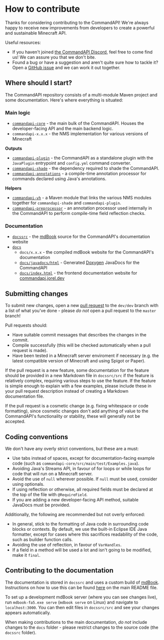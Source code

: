 # How to contribute

Thanks for considering contributing to the CommandAPI! We're always happy to receive new improvements from developers to create a powerful and sustainable Minecraft API.

Useful resources:

- If you haven't joined [the CommandAPI Discord](https://discord.com/invite/G4SzSxZ), feel free to come find us! We can assure you that we don't bite.
- Found a bug or have a suggestion and aren't quite sure how to tackle it? Open a [GitHub issue](https://github.com/JorelAli/CommandAPI/issues) and we can work it out together.

## Where should I start?

The CommandAPI repository consists of a multi-module Maven project and some documentation. Here's where everything is situated:

### Main logic

- [`commandapi-core`](https://github.com/JorelAli/CommandAPI/tree/master/commandapi-core) - the main bulk of the CommandAPI. Houses the developer-facing API and the main backend logic.
- `commandapi-x.x.x` - the NMS implementation for various versions of Minecraft

**Outputs**
- [`commandapi-plugin`](https://github.com/JorelAli/CommandAPI/tree/master/commandapi-plugin) - the CommandAPI as a standalone plugin with the `JavaPlugin` entrypoint and `config.yml` command converter.
- [`commandapi-shade`](https://github.com/JorelAli/CommandAPI/tree/master/commandapi-shade) - the dependency required to shade the CommandAPI.
- [`commandapi-annotations`](https://github.com/JorelAli/CommandAPI/tree/master/commandapi-annotations) - a compile-time annotation processor for commands declared using Java's annotations.

**Helpers**
- [`commandapi-vh`](https://github.com/JorelAli/CommandAPI/tree/master/commandapi-vh) - a Maven module that links the various NMS modules together for `commandapi-shade` and `commandapi-plugin`.
- [`commandapi-preprocessor`](https://github.com/JorelAli/CommandAPI/tree/master/commandapi-preprocessor) - an annotation processor used internally in the CommandAPI to perform compile-time field reflection checks.

### Documentation

- [`docssrc`](https://github.com/JorelAli/CommandAPI/tree/master/docssrc) - the [mdBook](https://rust-lang.github.io/mdBook/) source for the CommandAPI's documentation website
- [`docs`](https://github.com/JorelAli/CommandAPI/tree/master/docs)
  - `docs/x.x.x` - the compiled mdBook website for the CommandAPI's documentation
  - [`docs/javadocs/html`](https://github.com/JorelAli/CommandAPI/tree/master/docs/javadocs/html) - Generated [Doxygen](https://www.doxygen.nl/index.html) JavaDocs for the CommandAPI
  - [`docs/index.html`](https://github.com/JorelAli/CommandAPI/blob/master/docs/index.html) - the frontend documentation website for [commandapi.jorel.dev](https://commandapi.jorel.dev/)

## Submitting changes

To submit new changes, open a new [pull request](https://github.com/JorelAli/CommandAPI/pulls) to the `dev/dev` branch with a list of what you've done - please _do not_ open a pull request to the `master` branch!

Pull requests should:

- Have suitable commit messages that describes the changes in the commit.
- Compile successfully (this will be checked automatically when a pull request is made).
- Have been tested in a Minecraft server enviroment if necessary (e.g. the latest compatible version of Minecraft and using Spigot or Paper).

If the pull request is a new feature, some documentation for the feature should be provided in a new Markdown file in `docssrc/src` if the feature is relatively complex, requiring various steps to use the feature. If the feature is simple enough to explain with a few examples, please include these in your pull request description instead of creating a Markdown documentation file.

If the pull request is a cosmetic change (e.g. fixing whitespace or code formatting), since cosmetic changes don't add anything of value to the CommandAPI's functionality or stability, these will generally not be accepted.

## Coding conventions

We don't have any overly strict conventions, but these are a must:

- Use tabs instead of spaces, except for documentation-facing example code (such as `commandapi-core/src/main/test/Examples.java`).
- Avoiding Java's Streams API, in favour of for loops or while loops for code that will run on a Minecraft server.
- Avoid the use of `null` wherever possible. If `null` must be used, consider using optionals.
- If using reflection or otherwise, all required fields must be declared at the top of the file with `@RequireField`.
- If you are adding a new developer-facing API method, suitable JavaDocs must be provided.

Additionally, the following are recommended but not overly enforced:

- In general, stick to the formatting of Java code in surrounding code blocks or contexts. By default, we use the built-in Eclipse IDE Java formatter, except for cases where this sacrifices readability of the code, such as builder function calls.
- Avoiding the use of reflection, in favour of `VarHandles`.
- If a field in a method will be used a lot and isn't going to be modified, make it `final`.

## Contributing to the documentation

The documentation is stored in `docssrc` and uses a custom build of [mdBook](https://rust-lang.github.io/mdBook/). Instructions on how to use this can be found [here](https://github.com/JorelAli/CommandAPI#building-the-commandapis-documentation) on the main README file.

To set up a development mdBook server (where you can see changes live), run `mdbook-fa5.exe serve` (`mdbook serve` on Linux) and navigate to `localhost:3000`. You can then edit files in `docssrc/src` and see your changes appears automatically.

When making contributions to the main documentation, _do not_ include changes to the `docs` folder - please restrict changes to the source code (the `docssrc` folder).
